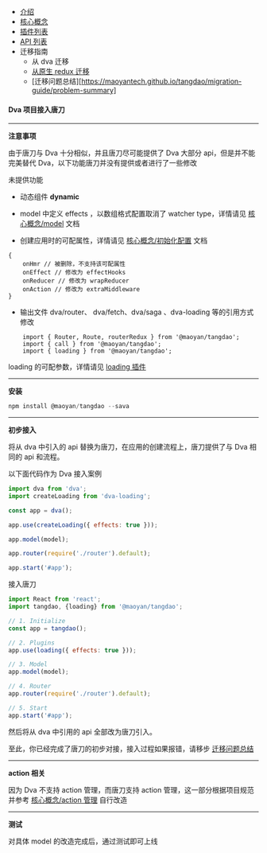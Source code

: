 - [介绍](https://maoyantech.github.io/tangdao/introduction)
- [核心概念](https://maoyantech.github.io/core-concepts)
- [插件列表](https://maoyantech.github.io/tangdao/plugins)
- [API 列表](https://maoyantech.github.io/tangdao/api-reference)
- 迁移指南
  - 从 dva 迁移
  - [从原生 redux 迁移](https://maoyantech.github.io/tangdao/migration-guide/migrating-from-redux)
  - [迁移问题总结][https://maoyantech.github.io/tangdao/migration-guide/problem-summary]

#### Dva 项目接入唐刀

---

**注意事项**

由于唐刀与 Dva 十分相似，并且唐刀尽可能提供了 Dva 大部分 api，但是并不能完美替代 Dva，以下功能唐刀并没有提供或者进行了一些修改

未提供功能

- 动态组件 **dynamic**
- model 中定义 effects ，以数组格式配置取消了 watcher type，详情请见 [核心概念/model](https://github.com/MaoYanTech/tangdao/wiki/model) 文档

- 创建应用时的可配属性，详情请见 [核心概念/初始化配置](https://github.com/MaoYanTech/tangdao/wiki/initialization-options) 文档

```
{
    onHmr // 被删除，不支持该可配属性
    onEffect // 修改为 effectHooks
    onReducer // 修改为 wrapReducer
    onAction // 修改为 extraMiddleware	
}
```

- 输出文件 dva/router、 dva/fetch、dva/saga 、dva-loading 等的引用方式修改

```
    import { Router, Route, routerRedux } from '@maoyan/tangdao';
    import { call } from '@maoyan/tangdao';
    import { loading } from '@maoyan/tangdao';
```

loading 的可配参数，详情请见 [loading 插件](https://github.com/MaoYanTech/tangdao/wiki/loading)

---

**安装**

```javascript
npm install @maoyan/tangdao --sava
```

---

**初步接入**

将从 dva 中引入的 api 替换为唐刀，在应用的创建流程上，唐刀提供了与 Dva 相同的 api 和流程。

以下面代码作为 Dva 接入案例

```javascript
import dva from 'dva';
import createLoading from 'dva-loading';

const app = dva();

app.use(createLoading({ effects: true }));

app.model(model);

app.router(require('./router').default);

app.start('#app');
```

接入唐刀

```javascript
import React from 'react';
import tangdao, {loading} from '@maoyan/tangdao';

// 1. Initialize
const app = tangdao();

// 2. Plugins
app.use(loading({ effects: true }));

// 3. Model
app.model(model);

// 4. Router
app.router(require('./router').default);

// 5. Start
app.start('#app');
```

 然后将从 dva 中引用的 api 全部改为唐刀引入。

至此，你已经完成了唐刀的初步对接，接入过程如果报错，请移步 [迁移问题总结](https://github.com/MaoYanTech/tangdao/wiki/problem-summary)

---

**action 相关**

因为 Dva 不支持 action 管理，而唐刀支持 action 管理，这一部分根据项目规范并参考 [核心概念/action 管理](https://github.com/MaoYanTech/tangdao/wiki/manage-action) 自行改造

---

**测试**

对具体 model 的改造完成后，通过测试即可上线
